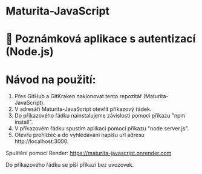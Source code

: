 # Maturita-JavaScript
# 📝 Poznámková aplikace s autentizací (Node.js)
# Návod na použití:
1. Přes GitHub a GitKraken naklonovat tento repozitář (Maturita-JavaScript). 
2. V adresáři Maturita-JavaScript otevřít příkazový řádek.
3. Do příkazového řádku nainstalujeme závislosti pomoci příkazu "npm install".
4. V příkazovém řádku spustím aplikaci pomocí příkazu "node server.js".
5. Otevřu prohlížeč a do vyhledávání napíšu url adresu http://localhost:3000.

  Spuštění pomocí Render: https://maturita-javascript.onrender.com


Do příkazového řádku se píší příkazi bez uvozovek.

